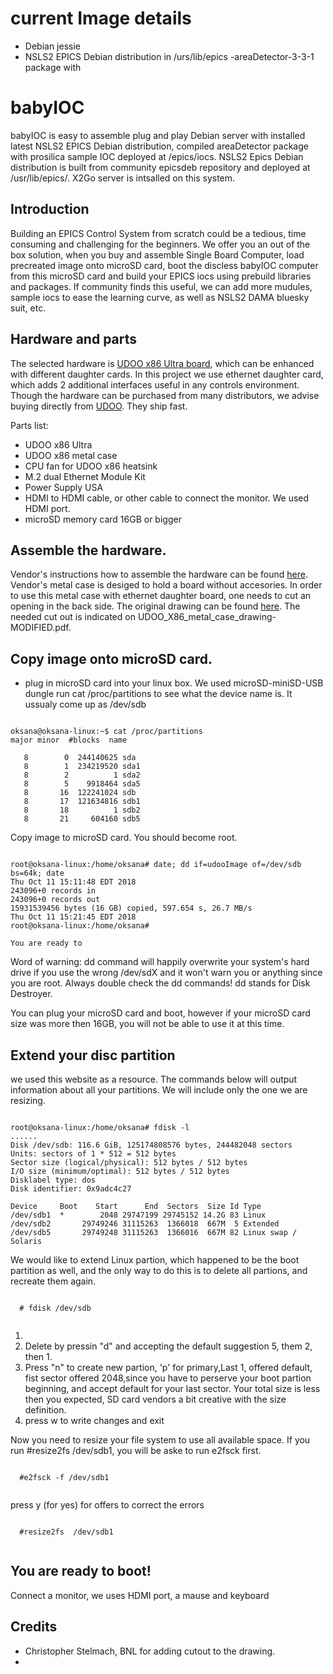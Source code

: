 # current Image details
- Debian jessie
- NSLS2 EPICS Debian distribution in /urs/lib/epics
-areaDetector-3-3-1 package with 
# babyIOC
babyIOC is easy to assemble plug and play Debian server with installed latest NSLS2 EPICS Debian distribution, compiled areaDetector package with prosilica sample IOC deployed at /epics/iocs.  NSLS2 Epics Debian distribution is built from community epicsdeb repository and deployed at /usr/lib/epics/. X2Go server is intsalled on this system.  

## Introduction
Building an EPICS Control System from scratch could be a tedious, time consuming and challenging for the beginners.
We offer you an out of the box solution, when you buy and assemble Single Board Computer, load  precreated image onto microSD card, boot the discless babyIOC computer from this microSD card and build your EPICS iocs using prebuild libraries and packages. If community finds this useful, we can add more mudules, sample iocs to ease the learning curve, as well as NSLS2 DAMA bluesky suit, etc.
 
 ## Hardware and parts
The selected hardware is [UDOO x86 Ultra board](https://shop.udoo.org/x86/udoo-x86-ultra.html), which can be enhanced with different daughter cards. In this project we use ethernet daughter card, which adds 2 additional interfaces useful in any controls environment.  Though the hardware can be purchased from many distributors, we advise buying directly from [UDOO](https://shop.udoo.org/). They ship fast. 

Parts list:
- UDOO x86 Ultra
- UDOO x86 metal case
- CPU fan for UDOO x86 heatsink 
- M.2 dual Ethernet Module Kit
- Power Supply USA
- HDMI to HDMI cable, or other cable to connect the monitor. We used HDMI port. 
- microSD memory card 16GB or bigger 


## Assemble the hardware. 
Vendor's instructions how to assemble the hardware can be found [here](https://www.udoo.org/docs-x86/Hardware_&_Accessories/Official_Accessories.html). Vendor's metal case is desiged to hold a board without accesories. In order to use this metal case with ethernet daughter board, one needs to cut an opening in the back side. The original drawing can be found [here](http://download.udoo.org/files//UDOO_X86/mechanical_specs/UDOO_X86_metal_case_drawing.pdf). The needed cut out is indicated on UDOO_X86_metal_case_drawing-MODIFIED.pdf.   

## Copy image onto microSD card. 
- plug in  microSD card into your linux box. We used microSD-miniSD-USB dungle
run cat /proc/partitions to see what the device name is. It ussualy come up as /dev/sdb
<pre><code> 
oksana@oksana-linux:~$ cat /proc/partitions
major minor  #blocks  name

   8        0  244140625 sda
   8        1  234219520 sda1
   8        2          1 sda2
   8        5    9918464 sda5
   8       16  122241024 sdb
   8       17  121634816 sdb1
   8       18          1 sdb2
   8       21     604160 sdb5
</code></pre>
Copy image to microSD card. You should become root.
<pre><code>
root@oksana-linux:/home/oksana# date; dd if=udooImage of=/dev/sdb bs=64k; date
Thu Oct 11 15:11:48 EDT 2018
243096+0 records in
243096+0 records out
15931539456 bytes (16 GB) copied, 597.654 s, 26.7 MB/s
Thu Oct 11 15:21:45 EDT 2018
root@oksana-linux:/home/oksana# 

You are ready to 
</code></pre>
Word of warning: dd command will happily overwrite your system's hard drive if you use the wrong /dev/sdX and it won't warn you or anything since you are root. Always double check the dd commands! dd stands for Disk Destroyer.

You can plug your microSD card and boot, however if your microSD card size was more then 16GB, you will not be able to use it at this time.

## Extend your disc partition
we used this website as a resource.
The commands below will output information about all your partitions. We will include only the one we are resizing.
<pre><code>
root@oksana-linux:/home/oksana# fdisk -l
......
Disk /dev/sdb: 116.6 GiB, 125174808576 bytes, 244482048 sectors
Units: sectors of 1 * 512 = 512 bytes
Sector size (logical/physical): 512 bytes / 512 bytes
I/O size (minimum/optimal): 512 bytes / 512 bytes
Disklabel type: dos
Disk identifier: 0x9adc4c27

Device     Boot    Start      End  Sectors  Size Id Type
/dev/sdb1  *        2048 29747199 29745152 14.2G 83 Linux
/dev/sdb2       29749246 31115263  1366018  667M  5 Extended
/dev/sdb5       29749248 31115263  1366016  667M 82 Linux swap / Solaris
</code></pre>
  We would like to extend Linux partion, which happened to be the boot partition as well, and the only way to do this is to delete all partions, and recreate them again.
  <pre><code>
  # fdisk /dev/sdb
  </code></pre>
  1. 
  2. Delete by pressin "d" and accepting the default suggestion 5, them 2, then 1.
  3. Press "n" to create new partion, 'p' for primary,Last  1, offered default, fist sector offered 2048,since you have to perserve your boot partion beginning, and accept default for your last sector. Your total size is less then you expected, SD card vendors a bit creative with the size definition.
  4. press w to write changes and exit
  
  Now you need to resize your file system to use all available space. If you run #resize2fs /dev/sdb1, you will be aske to run e2fsck first.
  <pre><code>
  #e2fsck -f /dev/sdb1
  </code></pre>
press y (for yes) for offers to correct the errors
 <pre><code>
  #resize2fs  /dev/sdb1
  </code></pre>
  
## You are ready to boot!
Connect a monitor, we uses HDMI port, a mause and keyboard
## Credits
* Christopher Stelmach, BNL for adding cutout to the drawing.
*
